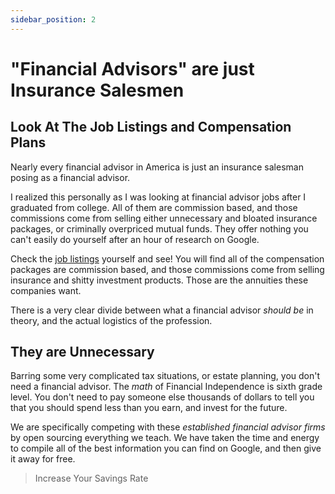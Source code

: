 ```yaml
---
sidebar_position: 2
---
```


# "Financial Advisors" are just Insurance Salesmen

## Look At The Job Listings and Compensation Plans

Nearly every financial advisor in America is just an insurance salesman posing as a financial advisor.

I realized this personally as I was looking at financial advisor jobs after I graduated from college. All of them are commission based, and those commissions come from selling either unnecessary and bloated insurance packages, or criminally overpriced mutual funds. They offer nothing you can't easily do yourself after an hour of research on Google.

Check the [job listings](https://www.indeed.com/q-Financial-Advisor-jobs.html?vjk=179876bfb2533373) yourself and see! You will find all of the compensation packages are commission based, and those commissions come from selling insurance and shitty investment products. Those are the annuities these companies want.

There is a very clear divide between what a financial advisor *should be* in theory, and the actual logistics of the profession.

## They are Unnecessary

Barring some very complicated tax situations, or estate planning, you don't need a financial advisor. The *math* of Financial Independence is sixth grade level. You don't need to pay someone else thousands of dollars to tell you that you should spend less than you earn, and invest for the future.

We are specifically competing with these *established financial advisor firms* by open sourcing everything we teach. We have taken the time and energy to compile all of the best information you can find on Google, and then give it away for free. 

>Increase Your Savings Rate